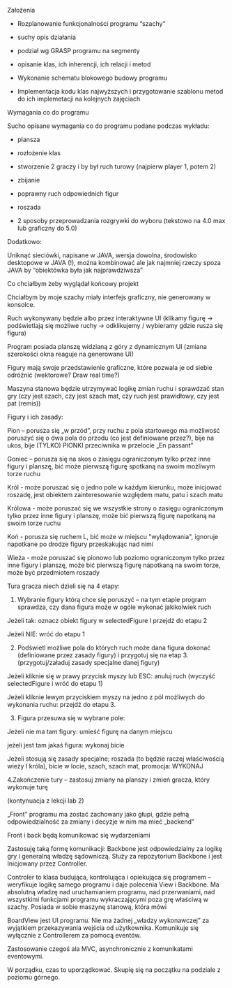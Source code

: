 Założenia 

- Rozplanowanie funkcjonalności programu “szachy”  

- suchy opis działania  

- podział wg GRASP programu na segmenty  

- opisanie klas, ich inherencji, ich relacji i metod 

- Wykonanie schematu blokowego budowy programu 

- Implementacja kodu klas najwyższych i przygotowanie szablonu metod do ich implemetacji na kolejnych zajęciach 

Wymagania co do programu 

Sucho opisane wymagania co do programu podane podczas wykładu:  

- plansza 

- rozłożenie klas 

- stworzenie 2 graczy i by był ruch turowy (najpierw player 1, potem 2) 

- zbijanie 

- poprawny ruch odpowiednich figur 

- roszada 

- 2 sposoby przeprowadzania rozgrywki do wyboru (tekstowo na 4.0 max lub graficzny do 5.0)  

Dodatkowo: 

Uniknąć sieciówki, napisane w JAVA, wersja dowolna, środowisko desktopowe w JAVA (!), można kombinować ale jak najmniej rzeczy spoza JAVA by “obiektówka była jak najprawdziwsza”  

Co chciałbym żeby wyglądał końcowy projekt 

Chciałbym by moje szachy miały interfejs graficzny, nie generowany w konsolce.  

Ruch wykonywany będzie albo przez interaktywne UI (klikamy figurę → podświetlają się możliwe ruchy → odklikujemy / wybieramy gdzie rusza się figura) 

Program posiada planszę widzianą z góry z dynamicznym UI (zmiana szerokości okna reaguje na generowane UI) 

Figury mają swoje przedstawienie graficzne, które pozwala je od siebie odróżnić (wektorowe? Draw real time?) 

Maszyna stanowa będzie utrzymywać logikę zmian ruchu i sprawdzać stan gry (czy jest szach, czy jest szach mat, czy ruch jest prawidłowy, czy jest pat (remis)) 

Figury i ich zasady: 

Pion – porusza się „w przód”, przy ruchu z pola startowego ma możliwość poruszyć się o dwa pola do przodu (co jest definiowane przez?), bije na ukos, bije (TYLKO) PIONKI przeciwnika w przelocie „En passant”  

Goniec – porusza się na skos o zasięgu ograniczonym tylko przez inne figury i planszę, bić może pierwszą figurę spotkaną na swoim możliwym torze ruchu 

Król - może poruszać się o jedno pole w każdym kierunku, może inicjować roszadę, jest obiektem zainteresowanie względem matu, patu i szach matu 

Królowa - może poruszać się we wszystkie strony o zasięgu ograniczonym tylko przez inne figury i planszę, może bić pierwszą figurę napotkaną na swoim torze ruchu 

Koń - porusza się ruchem L, bić może w miejscu "wylądowania", ignoruje napotkane po drodze figury przeskakując nad nimi 

Wieża - może poruszać się pionowo lub poziomo ograniczonym tylko przez inne figury i planszę, może bić pierwszą figurę napotkaną na swoim torze, może być przedmiotem roszady 

 

Tura gracza niech dzieli się na 4 etapy:  

1. Wybranie figury którą chce się poruszyć – na tym etapie program sprawdza, czy dana figura może w ogóle wykonać jakikolwiek ruch 

Jeżeli tak: oznacz obiekt figury w selectedFigure I przejdź do etapu 2 

Jeżeli NIE: wróć do etapu 1 

2. Podświetl możliwe pola do których ruch może dana figura dokonać (definiowane przez zasady figury) i przygotuj się na etap 3. (przygotuj/załaduj zasady specjalne danej figury) 

Jeżeli kliknie się w prawy przycisk myszy lub ESC: anuluj ruch (wyczyść selectedFigure i wróć do etapu 1) 

Jeżeli kliknie lewym przyciskiem myszy na jedno z pól możliwych do wykonania ruchu: przejdź do etapu 3. 

3. Figura przesuwa się w wybrane pole: 

Jeżeli nie ma tam figury: umieść figurę na danym miejscu 

jeżeli jest tam jakaś figura: wykonaj bicie 

Jeżeli stosują się zasady specjalne; roszada (to będzie raczej właściwością wieży I króla), bicie w locie, szach, szach mat, promocja: WYKONAJ 

4.Zakończenie tury – zastosuj zmiany na planszy i zmień gracza, który wykonuje turę 

(kontynuacja z lekcji lab 2)

„Front” programu ma zostać zachowany jako głupi, gdzie pełną odpowiedzialność za zmiany i decyzje w nim ma mieć „backend” 

Front i back będą komunikować się wydarzeniami 

Zastosuję taką formę komunikacji: Backbone jest odpowiedzialny za logikę gry i generalną władzę sądowniczą. Służy za repozytorium Backbone i jest Inicjowany przez Controller. 

Controler to klasa budująca, kontrolująca i opiekująca się programem – weryfikuje logikę samego programu i daje polecenia View i Backbone. Ma absolutną władzę nad uruchamianiem programu, nad przerwaniami, nad wszystkimi funkcjami programu wykraczającymi poza grę właściwą w szachy. Posiada w sobie maszynę stanową, która mówi 

BoardView jest UI programu. Nie ma żadnej „władzy wykonawczej” za wyjątkiem przekazywania wejścia od użytkownika. Komunikuje się wyłącznie z Controllerem za pomocą eventów.  

Zastosowanie czegoś ala MVC, asynchronicznie z komunikatami eventowymi. 

W porządku, czas to uporządkować. Skupię się na początku na podziale z poziomu górnego.